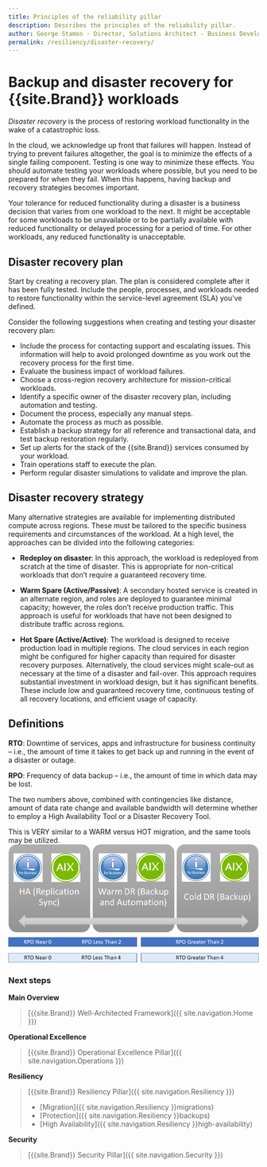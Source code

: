 ```yaml
---
title: Principles of the reliability pillar
description: Describes the principles of the reliability pillar.
author: George Stamos - Director, Solutions Architect - Business Development
permalink: /resiliency/disaster-recovery/
---
```


# Backup and disaster recovery for {{site.Brand}} workloads

*Disaster recovery* is the process of restoring workload functionality in the wake of a catastrophic loss.

In the cloud, we acknowledge up front that failures will happen. Instead of trying to prevent failures altogether, the goal is to minimize the effects of a single failing component. Testing is one way to minimize these effects. You should automate testing your workloads where possible, but you need to be prepared for when they fail. When this happens, having backup and recovery strategies becomes important.

Your tolerance for reduced functionality during a disaster is a business decision that varies from one workload to the next. It might be acceptable for some workloads to be unavailable or to be partially available with reduced functionality or delayed processing for a period of time. For other workloads, any reduced functionality is unacceptable. 

## Disaster recovery plan

Start by creating a recovery plan. The plan is considered complete after it has been fully tested. Include the people, processes, and workloads needed to restore functionality within the service-level agreement (SLA) you've defined.

Consider the following suggestions when creating and testing your disaster recovery plan:

- Include the process for contacting support and escalating issues. This information will help to avoid prolonged downtime as you work out the recovery process for the first time.
- Evaluate the business impact of workload failures.
- Choose a cross-region recovery architecture for mission-critical workloads.
- Identify a specific owner of the disaster recovery plan, including automation and testing.
- Document the process, especially any manual steps.
- Automate the process as much as possible.
- Establish a backup strategy for all reference and transactional data, and test backup restoration regularly.
- Set up alerts for the stack of the {{site.Brand}} services consumed by your workload.
- Train operations staff to execute the plan.
- Perform regular disaster simulations to validate and improve the plan.

## Disaster recovery strategy

Many alternative strategies are available for implementing distributed compute across regions. These must be tailored to the specific business requirements and circumstances of the workload. At a high level, the approaches can be divided into the following categories:

- **Redeploy on disaster**: In this approach, the workload is redeployed from scratch at the time of disaster. This is appropriate for non-critical workloads that don’t require a guaranteed recovery time.

- **Warm Spare (Active/Passive)**: A secondary hosted service is created in an alternate region, and roles are deployed to guarantee minimal capacity; however, the roles don’t receive production traffic. This approach is useful for workloads that have not been designed to distribute traffic across regions.

- **Hot Spare (Active/Active)**: The workload is designed to receive production load in multiple regions. The cloud services in each region might be configured for higher capacity than required for disaster recovery purposes. Alternatively, the cloud services might scale-out as necessary at the time of a disaster and fail-over. This approach requires substantial investment in workload design, but it has significant benefits. These include low and guaranteed recovery time, continuous testing of all recovery locations, and efficient usage of capacity.

## Definitions

**RTO**: Downtime of services, apps and infrastructure for business continuity – i.e., the amount of time it takes to get back up and running in the event of a disaster or outage.

**RPO**: Frequency of data backup – i.e., the amount of time in which data may be lost.

The two numbers above, combined with contingencies like distance, amount of data rate change and available bandwidth will determine whether to employ a High Availability Tool or a Disaster Recovery Tool.

This is VERY similar to a WARM versus HOT migration, and the same tools may be utilized.
<img src="https://raw.githubusercontent.com/skytap/well-architected-framework/master/resiliency/media/backuptypes.png" width="800">

### Next steps

**Main Overview**
> [{{site.Brand}} Well-Architected Framework]({{ site.navigation.Home }})

**Operational Excellence**
> [{{site.Brand}} Operational Excellence Pillar]({{ site.navigation.Operations }})

**Resiliency**
> [{{site.Brand}} Resiliency Pillar]({{ site.navigation.Resiliency }})
> * [Migration]({{ site.navigation.Resiliency }}migrations)
> * [Protection]({{ site.navigation.Resiliency }}backups)
> * [High Availability]({{ site.navigation.Resiliency }}high-availability)

**Security**
> [{{site.Brand}} Security Pillar]({{ site.navigation.Security }})
